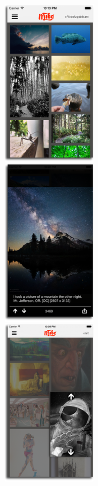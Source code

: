 ![MacDown Screenshot](https://github.com/j-pk/Mite/blob/master/Images/mite_screenshot_01.png)
![MacDown Screenshot](https://github.com/j-pk/Mite/blob/master/Images/mite_screenshot_02.png)
![MacDown Screenshot](https://github.com/j-pk/Mite/blob/master/Images/mite_screenshot_03.png)

